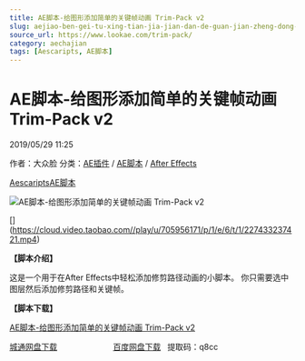 ```yaml
---
title: AE脚本-给图形添加简单的关键帧动画 Trim-Pack v2
slug: aejiao-ben-gei-tu-xing-tian-jia-jian-dan-de-guan-jian-zheng-dong-hua-trim-pack-v2
source_url: https://www.lookae.com/trim-pack/
category: aechajian
tags: [Aescaripts, AE脚本]
---
```

# AE脚本-给图形添加简单的关键帧动画 Trim-Pack v2

2019/05/29 11:25

作者：大众脸
分类：[AE插件](https://www.lookae.com/after-effects/aechajian/) / [AE脚本](https://www.lookae.com/after-effects/aescripts/) / [After Effects](https://www.lookae.com/after-effects/)

[Aescaripts](https://www.lookae.com/tag/aescaripts/)[AE脚本](https://www.lookae.com/tag/ae%e8%84%9a%e6%9c%ac/)

![AE脚本-给图形添加简单的关键帧动画 Trim-Pack v2](https://www.lookae.com/wp-content/uploads/2019/05/trim-pack.jpg "AE脚本-给图形添加简单的关键帧动画 Trim-Pack v2-LookAE.com")

[﻿[﻿]("https://cloud.video.taobao.com//play/u/705956171/p/1/e/6/t/1/227433237421.mp4)](https://cloud.video.taobao.com//play/u/705956171/p/1/e/6/t/1/227433237421.mp4)

**【脚本介绍】**

这是一个用于在After Effects中轻松添加修剪路径动画的小脚本。 你只需要选中图层然后添加修剪路径和关键帧。

**【脚本下载】**

[AE脚本-给图形添加简单的关键帧动画 Trim-Pack v2](https://lookae.ctfile.com/fs/680462-376099735)

[城通网盘下载](https://lookae.ctfile.com/fs/680462-376099735)                         [百度网盘下载](https://pan.baidu.com/s/18RVZ1fDsFc6vR6qrtktEZA)   提取码：q8cc
